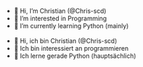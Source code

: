 - 👋 Hi, I’m Christian (@Chris-scd) 
- 👀 I’m interested in Programming 
- 🌱 I’m currently learning Python (mainly) 
 <br><br>
- 👋 Hi, ich bin Christian (@Chris-scd) 
- 👀 Ich bin interessiert an programmieren 
- 🌱 Ich lerne gerade Python (hauptsächlich) 

<!-- 
💞️ I’m looking to collaborate on ...
📫 How to reach me ...
--->

<!---
Chris-scd/Chris-scd is a ✨ special ✨ repository because its `README.md` (this file) appears on your GitHub profile.
You can click the Preview link to take a look at your changes.
--->
